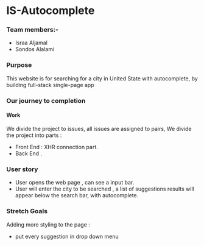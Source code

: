 
# IS-Autocomplete
### Team members:-

- Israa Aljamal
- Sondos Alalami

### Purpose

This website is for searching for a city in United State with autocomplete, by building full-stack single-page app


### Our journey to completion


#### Work

We divide the project to issues, all issues are assigned to pairs, We divide the project into parts :


- Front End : XHR connection part.
- Back End .

### User story

- User opens the web page , can see a input bar.
- User will enter the city to be searched , a list of suggestions results will appear below the search bar, with autocomplete.



### Stretch Goals

Adding more styling to the page :

- put every suggestion in drop down menu




